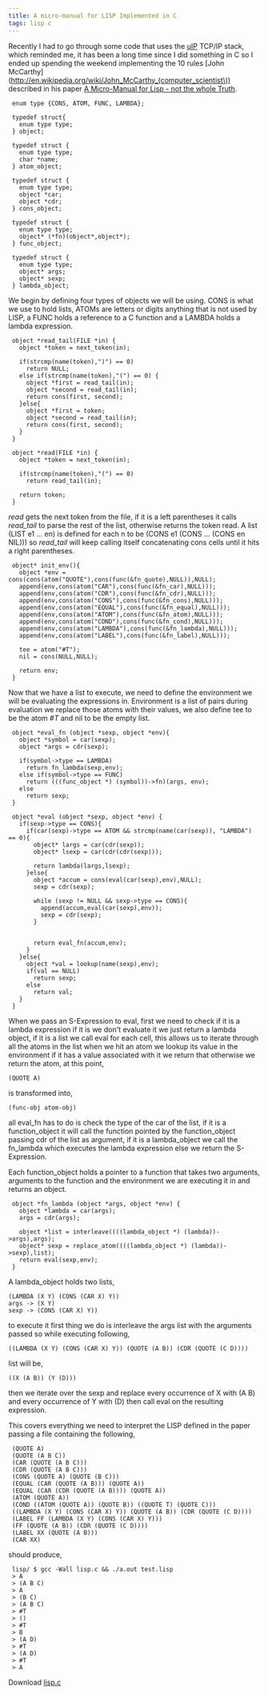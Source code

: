 ```yaml
---
title: A micro-manual for LISP Implemented in C
tags: lisp c
---
```


Recently I had to go through some code that uses the
[uIP](http://www.sics.se/~adam/uip/index.php/Main_Page) TCP/IP stack,
which reminded me, it has been a long time since I did something in C so
I ended up spending the weekend implementing the 10 rules [John
McCarthy](http://en.wikipedia.org/wiki/John_McCarthy_(computer_scientist\))
described in his paper [A Micro-Manual for Lisp - not the whole
Truth](https://docs.google.com/fileview?id=0B0ZnV_0C-Q7IOTRkNzVjZjMtMWE1NC00YzQ3LTgzMWEtM2UwY2I1YzdmNmM5&hl=en).

     enum type {CONS, ATOM, FUNC, LAMBDA};

     typedef struct{
       enum type type;
     } object;

     typedef struct {
       enum type type;
       char *name;
     } atom_object;

     typedef struct {
       enum type type;
       object *car;
       object *cdr;
     } cons_object;

     typedef struct {
       enum type type;
       object* (*fn)(object*,object*);
     } func_object;

     typedef struct {
       enum type type;
       object* args;
       object* sexp;
     } lambda_object;

We begin by defining four types of objects we will be using. CONS is
what we use to hold lists, ATOMs are letters or digits anything that is
not used by LISP, a FUNC holds a reference to a C function and a LAMBDA
holds a lambda expression.

     object *read_tail(FILE *in) {
       object *token = next_token(in);

       if(strcmp(name(token),")") == 0)
         return NULL;
       else if(strcmp(name(token),"(") == 0) {
         object *first = read_tail(in);
         object *second = read_tail(in);
         return cons(first, second);
       }else{
         object *first = token;
         object *second = read_tail(in);
         return cons(first, second);
       }
     }

     object *read(FILE *in) {
       object *token = next_token(in);

       if(strcmp(name(token),"(") == 0)
         return read_tail(in);

       return token;
     }

*read* gets the next token from the file, if it is a left parentheses it
calls *read_tail* to parse the rest of the list, otherwise returns the
token read. A list (LIST e1 ... en) is defined for each n to be (CONS
e1 (CONS ... (CONS en NIL))) so *read_tail* will keep calling itself
concatenating cons cells until it hits a right parentheses.

     object* init_env(){
       object *env = cons(cons(atom("QUOTE"),cons(func(&fn_quote),NULL)),NULL);
       append(env,cons(atom("CAR"),cons(func(&fn_car),NULL)));
       append(env,cons(atom("CDR"),cons(func(&fn_cdr),NULL)));
       append(env,cons(atom("CONS"),cons(func(&fn_cons),NULL)));
       append(env,cons(atom("EQUAL"),cons(func(&fn_equal),NULL)));
       append(env,cons(atom("ATOM"),cons(func(&fn_atom),NULL)));
       append(env,cons(atom("COND"),cons(func(&fn_cond),NULL)));
       append(env,cons(atom("LAMBDA"),cons(func(&fn_lambda),NULL)));
       append(env,cons(atom("LABEL"),cons(func(&fn_label),NULL)));

       tee = atom("#T");
       nil = cons(NULL,NULL);

       return env;
     }

Now that we have a list to execute, we need to define the environment we
will be evaluating the expressions in. Environment is a list of pairs
during evaluation we replace those atoms with their values, we also
define tee to be the atom *#T* and nil to be the empty list.

     object *eval_fn (object *sexp, object *env){
       object *symbol = car(sexp);
       object *args = cdr(sexp);

       if(symbol->type == LAMBDA)
         return fn_lambda(sexp,env);
       else if(symbol->type == FUNC)
         return (((func_object *) (symbol))->fn)(args, env);
       else
         return sexp;
     }

     object *eval (object *sexp, object *env) {
       if(sexp->type == CONS){
         if(car(sexp)->type == ATOM && strcmp(name(car(sexp)), "LAMBDA") == 0){
           object* largs = car(cdr(sexp));
           object* lsexp = car(cdr(cdr(sexp)));

           return lambda(largs,lsexp);
         }else{
           object *accum = cons(eval(car(sexp),env),NULL);
           sexp = cdr(sexp);

           while (sexp != NULL && sexp->type == CONS){
             append(accum,eval(car(sexp),env));
             sexp = cdr(sexp);
           }


           return eval_fn(accum,env);
         }
       }else{
         object *val = lookup(name(sexp),env);
         if(val == NULL)
           return sexp;
         else
           return val;
       }
     }

When we pass an S-Expression to eval, first we need to check if it is a
lambda expression if it is we don't evaluate it we just return a lambda
object, if it is a list we call eval for each cell, this allows us to
iterate through all the atoms in the list when we hit an atom we lookup
its value in the environment if it has a value associated with it we
return that otherwise we return the atom, at this point,

    (QUOTE A)

is transformed into,

    (func-obj atom-obj)

all eval\_fn has to do is check the type of the car of the list, if it is
a function\_object it will call the function pointed by the
function\_object passing cdr of the list as argument, if it is a
lambda\_object we call the fn\_lambda which executes the lambda
expression else we return the S-Expression.

Each function_object holds a pointer to a function that takes two
arguments, arguments to the function and the environment we are executing
it in and returns an object.

     object *fn_lambda (object *args, object *env) {
       object *lambda = car(args);
       args = cdr(args);

       object *list = interleave((((lambda_object *) (lambda))->args),args);
       object* sexp = replace_atom((((lambda_object *) (lambda))->sexp),list);
       return eval(sexp,env);
     }

A lambda_object holds two lists,

    (LAMBDA (X Y) (CONS (CAR X) Y))
    args -> (X Y)
    sexp -> (CONS (CAR X) Y))

to execute it first thing we do is interleave the args list with the
arguments passed so while executing following,

    ((LAMBDA (X Y) (CONS (CAR X) Y)) (QUOTE (A B)) (CDR (QUOTE (C D))))

list will be,

    ((X (A B)) (Y (D)))

then we iterate over the sexp and replace every occurrence of X with (A
B) and every occurrence of Y with (D) then call eval on the resulting
expression.

This covers everything we need to interpret the LISP defined in the
paper passing a file containing the following,

     (QUOTE A)
     (QUOTE (A B C))
     (CAR (QUOTE (A B C)))
     (CDR (QUOTE (A B C)))
     (CONS (QUOTE A) (QUOTE (B C)))
     (EQUAL (CAR (QUOTE (A B))) (QUOTE A))
     (EQUAL (CAR (CDR (QUOTE (A B)))) (QUOTE A))
     (ATOM (QUOTE A))
     (COND ((ATOM (QUOTE A)) (QUOTE B)) ((QUOTE T) (QUOTE C)))
     ((LAMBDA (X Y) (CONS (CAR X) Y)) (QUOTE (A B)) (CDR (QUOTE (C D))))
     (LABEL FF (LAMBDA (X Y) (CONS (CAR X) Y)))
     (FF (QUOTE (A B)) (CDR (QUOTE (C D))))
     (LABEL XX (QUOTE (A B)))
     (CAR XX)

should produce,

     lisp/ $ gcc -Wall lisp.c && ./a.out test.lisp 
     > A
     > (A B C)
     > A
     > (B C)
     > (A B C)
     > #T
     > ()
     > #T
     > B
     > (A D)
     > #T
     > (A D)
     > #T
     > A

Download [lisp.c](/code/misc/lisp.c)
